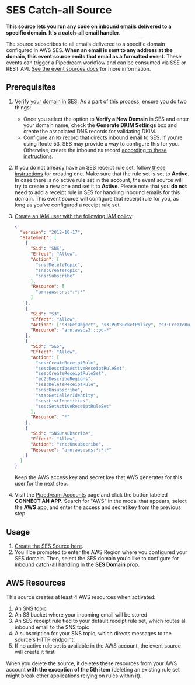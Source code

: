 # SES Catch-all Source

**This source lets you run any code on inbound emails delivered to a specific
domain. It's a catch-all email handler**.

The source subscribes to all emails delivered to a specific domain configured in
AWS SES. **When an email is sent to any address at the domain, this event source
emits that email as a formatted event**. These events can trigger a Pipedream
workflow and can be consumed via SSE or REST API. [See the event sources
docs](https://docs.pipedream.com/event-sources/) for more information.

## Prerequisites

1. [Verify your domain in
   SES](https://docs.aws.amazon.com/ses/latest/DeveloperGuide/receiving-email-getting-started-verify.html).
   As a part of this process, ensure you do two things:

   - Once you select the option to **Verify a New Domain** in SES and enter your
     domain name, check the **Generate DKIM Settings** box and create the
     associated DNS records for validating DKIM.
   - Configure an `MX` record that directs inbound email to SES. If you're using
     Route 53, SES may provide a way to configure this for you. Otherwise,
     create the inbound `MX` record [according to these
     instructions](https://docs.aws.amazon.com/ses/latest/DeveloperGuide/receiving-email-mx-record.html).

2. If you do not already have an SES receipt rule set, follow [these
   instructions](https://docs.aws.amazon.com/ses/latest/DeveloperGuide/receiving-email-receipt-rule-set.html)
   for creating one. Make sure that the rule set is set to **Active**. In case
   there is no active rule set in the account, the event source will try to
   create a new one and set it to **Active**. Please note that you **do not**
   need to add a receipt rule in SES for handling inbound emails for this
   domain. This event source will configure that receipt rule for you, as long
   as you've configured a receipt rule set.

3. [Create an IAM user with the following IAM
   policy](https://docs.aws.amazon.com/apigateway/latest/developerguide/api-gateway-create-and-attach-iam-policy.html):

   ```json
   {
     "Version": "2012-10-17",
     "Statement": [
       {
         "Sid": "SNS",
         "Effect": "Allow",
         "Action": [
           "sns:DeleteTopic",
           "sns:CreateTopic",
           "sns:Subscribe"
         ],
         "Resource": [
           "arn:aws:sns:*:*:*"
         ]
       },
       {
         "Sid": "S3",
         "Effect": "Allow",
         "Action": ["s3:GetObject", "s3:PutBucketPolicy", "s3:CreateBucket"],
         "Resource": "arn:aws:s3:::pd-*"
       },
       {
         "Sid": "SES",
         "Effect": "Allow",
         "Action": [
           "ses:CreateReceiptRule",
           "ses:DescribeActiveReceiptRuleSet",
           "ses:CreateReceiptRuleSet",
           "ec2:DescribeRegions",
           "ses:DeleteReceiptRule",
           "sns:Unsubscribe",
           "sts:GetCallerIdentity",
           "ses:ListIdentities",
           "ses:SetActiveReceiptRuleSet"
         ],
         "Resource": "*"
       },
       {
         "Sid": "SNSUnsubscribe",
         "Effect": "Allow",
         "Action": "sns:Unsubscribe",
         "Resource": "arn:aws:sns:*:*:*"
       }
     ]
   }
   ```

   Keep the AWS access key and secret key that AWS generates for this user for
   the next step.

4. Visit the [Pipedream Accounts](https://pipedream.com/accounts) page and click
   the button labeled **CONNECT AN APP**. Search for "AWS" in the modal that
   appears, select the **AWS** app, and enter the access and secret key from the
   previous step.

## Usage

1. [Create the SES Source here](https://pipedream.com/sources/new?key=aws-new-emails-sent-to-ses-catch-all-domain).
2. You'll be prompted to enter the AWS Region where you configured your
   SES domain. Then, select the SES domain you'd like to configure for inbound
   catch-all handling in the **SES Domain** prop.

## AWS Resources

This source creates at least 4 AWS resources when activated:

1. An SNS topic
2. An S3 bucket where your incoming email will be stored
3. An SES receipt rule tied to your default receipt rule set, which routes all
   inbound email to the SNS topic
4. A subscription for your SNS topic, which directs messages to the source's
   HTTP endpoint.
5. If no active rule set is available in the AWS account, the event source will
   create it first

When you delete the source, it deletes these resources from your AWS account
**with the exception of the 5th item** (deleting an existing rule set might
break other applications relying on rules within it).
